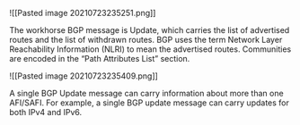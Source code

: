 ![[Pasted image 20210723235251.png]]

The workhorse BGP message is Update, which carries the list of advertised routes and the list of withdrawn routes. BGP uses the term Network Layer Reachability Information (NLRI) to mean the advertised routes. Communities are encoded in the “Path Attributes List” section.

![[Pasted image 20210723235409.png]]

A single BGP Update message can carry information about more than one AFI/SAFI. For example, a single BGP update message can carry updates for both IPv4 and IPv6.